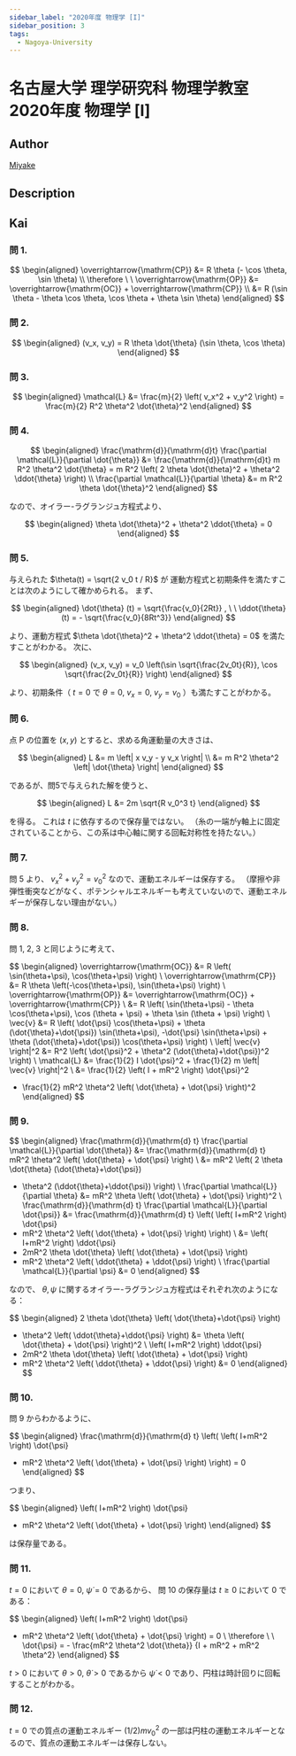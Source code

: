 ```yaml
---
sidebar_label: "2020年度 物理学 [I]"
sidebar_position: 3
tags:
  - Nagoya-University
---
```

# 名古屋大学 理学研究科 物理学教室 2020年度 物理学 \[I\]

## **Author**
[Miyake](https://miyake.github.io/exams/index.html)

## **Description**

## **Kai**
### 問 1.

$$
  \begin{aligned}
  \overrightarrow{\mathrm{CP}}
  &= R \theta (- \cos \theta, \sin \theta)
  \\
  \therefore \ \ 
  \overrightarrow{\mathrm{OP}}
  &= \overrightarrow{\mathrm{OC}} + \overrightarrow{\mathrm{CP}}
  \\
  &= R (\sin \theta - \theta \cos \theta, \cos \theta + \theta \sin \theta)
  \end{aligned}
$$

### 問 2.

$$
  \begin{aligned}
  (v_x, v_y)
  = R \theta \dot{\theta} (\sin \theta, \cos \theta)
  \end{aligned}
$$

### 問 3.

$$
  \begin{aligned}
  \mathcal{L}
  &= \frac{m}{2} \left( v_x^2 + v_y^2 \right)
  = \frac{m}{2} R^2 \theta^2 \dot{\theta}^2
  \end{aligned}
$$

### 問 4.

$$
  \begin{aligned}
  \frac{\mathrm{d}}{\mathrm{d}t}
  \frac{\partial \mathcal{L}}{\partial \dot{\theta}}
  &= \frac{\mathrm{d}}{\mathrm{d}t} m R^2 \theta^2 \dot{\theta}
  = m R^2 \left( 2 \theta \dot{\theta}^2 + \theta^2 \ddot{\theta} \right)
  \\
  \frac{\partial \mathcal{L}}{\partial \theta}
  &= m R^2 \theta \dot{\theta}^2
  \end{aligned}
$$

なので、オイラー-ラグランジュ方程式より、

$$
  \begin{aligned}
  \theta \dot{\theta}^2 + \theta^2 \ddot{\theta} = 0
  \end{aligned}
$$

### 問 5.
与えられた $\theta(t) = \sqrt{2 v_0 t / R}$ が
運動方程式と初期条件を満たすことは次のようにして確かめられる。
まず、

$$
\begin{aligned}
\dot{\theta} (t) = \sqrt{\frac{v_0}{2Rt}}
, \ \ 
\ddot{\theta} (t) = - \sqrt{\frac{v_0}{8Rt^3}}
\end{aligned}
$$

より、運動方程式 $\theta \dot{\theta}^2 + \theta^2 \ddot{\theta} = 0$
を満たすことがわかる。
次に、

$$
\begin{aligned}
(v_x, v_y)
= v_0 \left(\sin \sqrt{\frac{2v_0t}{R}}, \cos \sqrt{\frac{2v_0t}{R}} \right)
\end{aligned}
$$

より、初期条件（ $t=0$ で $\theta = 0, \ v_x = 0, \ v_y = v_0$
）も満たすことがわかる。

### 問 6.
点 P の位置を $(x,y)$ とすると、求める角運動量の大きさは、

$$
\begin{aligned}
L
&= m \left| x v_y - y v_x \right|
\\
&= m R^2 \theta^2 \left| \dot{\theta} \right|
\end{aligned}
$$

であるが、問5で与えられた解を使うと、

$$
\begin{aligned}
L
&= 2m \sqrt{R v_0^3 t}
\end{aligned}
$$

を得る。
これは $t$ に依存するので保存量ではない。
（糸の一端がy軸上に固定されていることから、この系は中心軸に関する回転対称性を持たない。）

### 問 7.
問 5 より、 $v_x^2 + v_y^2 = v_0^2$ なので、運動エネルギーは保存する。
（摩擦や非弾性衝突などがなく、ポテンシャルエネルギーも考えていないので、運動エネルギーが保存しない理由がない。）

### 問 8.
問 1, 2, 3 と同じように考えて、

$$
\begin{aligned}
\overrightarrow{\mathrm{OC}}
&= R \left( \sin(\theta+\psi), \cos(\theta+\psi) \right)
\\
\overrightarrow{\mathrm{CP}}
&= R \theta \left(-\cos(\theta+\psi), \sin(\theta+\psi) \right)
\\
\overrightarrow{\mathrm{OP}}
&= \overrightarrow{\mathrm{OC}} + \overrightarrow{\mathrm{CP}}
\\
&= R \left( \sin(\theta+\psi) - \theta \cos(\theta+\psi),
\cos (\theta + \psi) + \theta \sin (\theta + \psi) \right)
\\
\vec{v}
&= R \left(
\dot{\psi} \cos(\theta+\psi) + \theta (\dot{\theta}+\dot{\psi}) \sin(\theta+\psi),
-\dot{\psi} \sin(\theta+\psi) + \theta (\dot{\theta}+\dot{\psi}) \cos(\theta+\psi)
\right)
\\
\left| \vec{v} \right|^2
&= R^2 \left( \dot{\psi}^2 + \theta^2 (\dot{\theta}+\dot{\psi})^2 \right)
\\
\mathcal{L}
&= \frac{1}{2} I \dot{\psi}^2 + \frac{1}{2} m \left| \vec{v} \right|^2
\\
&= \frac{1}{2} \left( I + mR^2 \right) \dot{\psi}^2
+ \frac{1}{2} mR^2 \theta^2 \left( \dot{\theta} + \dot{\psi} \right)^2
\end{aligned}
$$

### 問 9.

$$
\begin{aligned}
\frac{\mathrm{d}}{\mathrm{d} t}
\frac{\partial \mathcal{L}}{\partial \dot{\theta}}
&= \frac{\mathrm{d}}{\mathrm{d} t}
mR^2 \theta^2 \left( \dot{\theta} + \dot{\psi} \right)
\\
&= mR^2 \left( 2 \theta \dot{\theta} (\dot{\theta}+\dot{\psi})
+ \theta^2 (\ddot{\theta}+\ddot{\psi}) \right)
\\
\frac{\partial \mathcal{L}}{\partial \theta}
&= mR^2 \theta \left( \dot{\theta} + \dot{\psi} \right)^2
\\
\frac{\mathrm{d}}{\mathrm{d} t}
\frac{\partial \mathcal{L}}{\partial \dot{\psi}}
&= \frac{\mathrm{d}}{\mathrm{d} t}
\left( \left( I+mR^2 \right) \dot{\psi}
+ mR^2 \theta^2 \left( \dot{\theta} + \dot{\psi} \right) \right)
\\
&= \left( I+mR^2 \right) \ddot{\psi}
+ 2mR^2 \theta \dot{\theta} \left( \dot{\theta} + \dot{\psi} \right)
+ mR^2 \theta^2 \left( \ddot{\theta} + \ddot{\psi} \right)
\\
\frac{\partial \mathcal{L}}{\partial \psi}
&= 0
\end{aligned}
$$

なので、 $\theta, \psi$ に関するオイラー-ラグランジュ方程式はそれぞれ次のようになる：

$$
\begin{aligned}
2 \theta \dot{\theta} \left( \dot{\theta}+\dot{\psi} \right)
+ \theta^2 \left( \ddot{\theta}+\ddot{\psi} \right)
&= \theta \left( \dot{\theta} + \dot{\psi} \right)^2
\\
\left( I+mR^2 \right) \ddot{\psi}
+ 2mR^2 \theta \dot{\theta} \left( \dot{\theta} + \dot{\psi} \right)
+ mR^2 \theta^2 \left( \ddot{\theta} + \ddot{\psi} \right)
&= 0
\end{aligned}
$$

### 問 10.
問 9 からわかるように、

$$
\begin{aligned}
\frac{\mathrm{d}}{\mathrm{d} t}
\left( \left( I+mR^2 \right) \dot{\psi}
+ mR^2 \theta^2 \left( \dot{\theta} + \dot{\psi} \right) \right)
= 0
\end{aligned}
$$

つまり、

$$
\begin{aligned}
\left( I+mR^2 \right) \dot{\psi}
+ mR^2 \theta^2 \left( \dot{\theta} + \dot{\psi} \right)
\end{aligned}
$$

は保存量である。

### 問 11.
$t=0$ において $\theta = 0, \ \dot{\psi}=0$ であるから、
問 10 の保存量は $t \geq 0$ において $0$ である：

$$
\begin{aligned}
\left( I+mR^2 \right) \dot{\psi}
+ mR^2 \theta^2 \left( \dot{\theta} + \dot{\psi} \right)
= 0
\\
\therefore \ \ 
\dot{\psi}
= - \frac{mR^2 \theta^2 \dot{\theta}}
{I + mR^2 + mR^2 \theta^2}
\end{aligned}
$$

$t \gt 0$ において $\theta \gt 0, \ \dot{\theta} \gt 0$ であるから
$\dot{\psi} \lt 0$ であり、円柱は時計回りに回転することがわかる。

### 問 12.
$t=0$ での質点の運動エネルギー $(1/2)mv_0^2$
の一部は円柱の運動エネルギーとなるので、質点の運動エネルギーは保存しない。